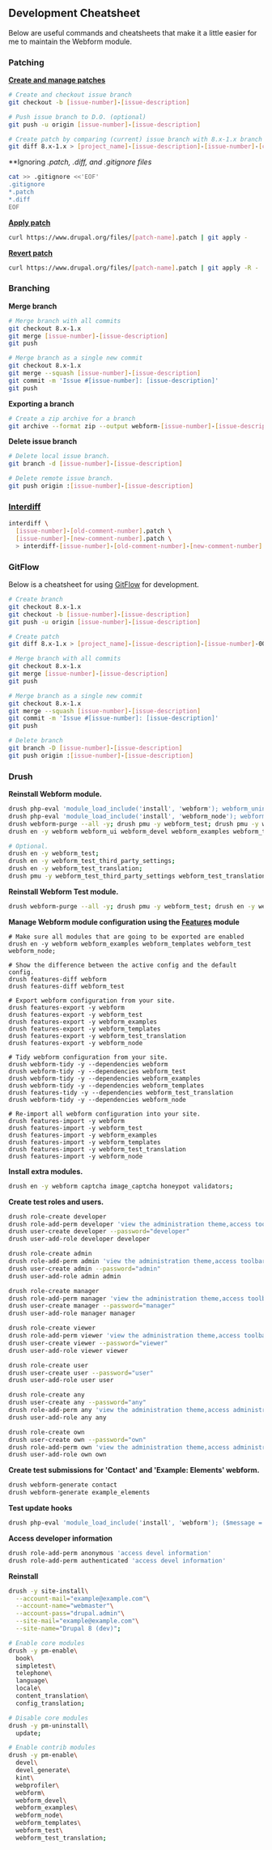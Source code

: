 Development Cheatsheet
----------------------

Below are useful commands and cheatsheets that make it a little easier for
me to maintain the Webform module.

### Patching

**[Create and manage patches](https://www.drupal.org/node/707484)**

```bash
# Create and checkout issue branch
git checkout -b [issue-number]-[issue-description]

# Push issue branch to D.O. (optional)
git push -u origin [issue-number]-[issue-description]

# Create patch by comparing (current) issue branch with 8.x-1.x branch 
git diff 8.x-1.x > [project_name]-[issue-description]-[issue-number]-[comment-number]-[drupal-version].patch
```

**Ignoring *.patch, *.diff, and .gitignore files**

```bash
cat >> .gitignore <<'EOF'
.gitignore
*.patch
*.diff
EOF
```
**[Apply patch](https://www.drupal.org/node/1399218)**

```bash
curl https://www.drupal.org/files/[patch-name].patch | git apply -
```

**[Revert patch](https://www.drupal.org/patch/reverse)**

```bash
curl https://www.drupal.org/files/[patch-name].patch | git apply -R -
```

### Branching

**Merge branch**

```bash
# Merge branch with all commits
git checkout 8.x-1.x
git merge [issue-number]-[issue-description]
git push

# Merge branch as a single new commit
git checkout 8.x-1.x
git merge --squash [issue-number]-[issue-description]
git commit -m 'Issue #[issue-number]: [issue-description]'
git push
```
**Exporting a branch**

```bash
# Create a zip archive for a branch
git archive --format zip --output webform-[issue-number]-[issue-description].zip [issue-number]-[issue-description]
```

**Delete issue branch**

```bash
# Delete local issue branch.
git branch -d [issue-number]-[issue-description] 

# Delete remote issue branch.
git push origin :[issue-number]-[issue-description]
```

### [Interdiff](https://www.drupal.org/documentation/git/interdiff)

```bash
interdiff \
  [issue-number]-[old-comment-number].patch \
  [issue-number]-[new-comment-number].patch \
  > interdiff-[issue-number]-[old-comment-number]-[new-comment-number].txt
```

### GitFlow

Below is a cheatsheet for using [GitFlow](https://www.drupal.org/node/2406727) 
for development. 

```bash
# Create branch
git checkout 8.x-1.x
git checkout -b [issue-number]-[issue-description]
git push -u origin [issue-number]-[issue-description]

# Create patch
git diff 8.x-1.x > [project_name]-[issue-description]-[issue-number]-00.patch

# Merge branch with all commits
git checkout 8.x-1.x
git merge [issue-number]-[issue-description]
git push

# Merge branch as a single new commit
git checkout 8.x-1.x
git merge --squash [issue-number]-[issue-description]
git commit -m 'Issue #[issue-number]: [issue-description]'
git push

# Delete branch
git branch -D [issue-number]-[issue-description]
git push origin :[issue-number]-[issue-description]
```

### Drush 

**Reinstall Webform module.**

```bash
drush php-eval 'module_load_include('install', 'webform'); webform_uninstall();'; drush cron;
drush php-eval 'module_load_include('install', 'webform_node'); webform_node_uninstall();'; drush cron; 
drush webform-purge --all -y; drush pmu -y webform_test; drush pmu -y webform_devel; drush pmu -y webform_examples; drush pmu -y webform_templates; drush pmu -y webform_ui; drush pmu -y webform_node; drush pmu -y webform; 
drush en -y webform webform_ui webform_devel webform_examples webform_templates webform_node;

# Optional.
drush en -y webform_test;
drush en -y webform_test_third_party_settings;
drush en -y webform_test_translation;
drush pmu -y webform_test_third_party_settings webform_test_translation;
```

**Reinstall Webform Test module.**

```bash
drush webform-purge --all -y; drush pmu -y webform_test; drush en -y webform_test;
```

**Manage Webform module configuration using the [Features](https://www.drupal.org/project/features) module**

```
# Make sure all modules that are going to be exported are enabled
drush en -y webform webform_examples webform_templates webform_test webform_node;

# Show the difference between the active config and the default config.
drush features-diff webform
drush features-diff webform_test

# Export webform configuration from your site.          
drush features-export -y webform
drush features-export -y webform_test
drush features-export -y webform_examples
drush features-export -y webform_templates
drush features-export -y webform_test_translation
drush features-export -y webform_node

# Tidy webform configuration from your site.          
drush webform-tidy -y --dependencies webform
drush webform-tidy -y --dependencies webform_test
drush webform-tidy -y --dependencies webform_examples
drush webform-tidy -y --dependencies webform_templates
drush features-tidy -y --dependencies webform_test_translation
drush webform-tidy -y --dependencies webform_node

# Re-import all webform configuration into your site.      
drush features-import -y webform
drush features-import -y webform_test
drush features-import -y webform_examples
drush features-import -y webform_templates
drush features-import -y webform_test_translation
drush features-import -y webform_node
```

**Install extra modules.**

```bash
drush en -y webform captcha image_captcha honeypot validators;
```

**Create test roles and users.**

```bash
drush role-create developer
drush role-add-perm developer 'view the administration theme,access toolbar,access administration pages,access content overview,access webform overview,administer webform,edit webform assets,administer blocks,administer nodes'
drush user-create developer --password="developer"
drush user-add-role developer developer

drush role-create admin
drush role-add-perm admin 'view the administration theme,access toolbar,access administration pages,access content overview,access webform overview,administer webform submission'
drush user-create admin --password="admin"
drush user-add-role admin admin

drush role-create manager
drush role-add-perm manager 'view the administration theme,access toolbar,access administration pages,access content overview,access webform overview'
drush user-create manager --password="manager"
drush user-add-role manager manager

drush role-create viewer
drush role-add-perm viewer 'view the administration theme,access toolbar,access administration pages,access content overview,access webform overview,view any webform submission'
drush user-create viewer --password="viewer"
drush user-add-role viewer viewer

drush role-create user
drush user-create user --password="user"
drush user-add-role user user

drush role-create any
drush user-create any --password="any"
drush role-add-perm any 'view the administration theme,access administration pages,access toolbar,access webform overview,edit webform assets,create webform,edit any webform,delete any webform,view webform submissions any node,edit webform submissions any node,delete webform submissions any node'
drush user-add-role any any

drush role-create own
drush user-create own --password="own"
drush role-add-perm own 'view the administration theme,access administration pages,access toolbar,access webform overview,edit webform assets,create webform,edit own webform,delete own webform,view webform submissions own node,edit webform submissions own node,delete webform submissions own node'
drush user-add-role own own
```

**Create test submissions for 'Contact' and 'Example: Elements' webform.**

```bash
drush webform-generate contact
drush webform-generate example_elements
```

**Test update hooks**

```bash
drush php-eval 'module_load_include('install', 'webform'); ($message = webform_update_8001()) ? drupal_set_message($message) : NULL;'
```

**Access developer information**

```bash
drush role-add-perm anonymous 'access devel information'
drush role-add-perm authenticated 'access devel information'
```

**Reinstall**

```bash 
drush -y site-install\
  --account-mail="example@example.com"\
  --account-name="webmaster"\
  --account-pass="drupal.admin"\
  --site-mail="example@example.com"\
  --site-name="Drupal 8 (dev)";

# Enable core modules
drush -y pm-enable\
  book\
  simpletest\
  telephone\
  language\
  locale\
  content_translation\
  config_translation;

# Disable core modules
drush -y pm-uninstall\
  update;

# Enable contrib modules
drush -y pm-enable\
  devel\
  devel_generate\
  kint\
  webprofiler\
  webform\
  webform_devel\
  webform_examples\
  webform_node\
  webform_templates\
  webform_test\
  webform_test_translation;
```
